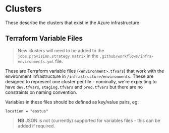 # Clusters

These describe the clusters that exist in the Azure infrastructure

## Terraform Variable Files

> New clusters will need to be added to the `jobs.provision.strategy.matrix` 
> in the `.github/workflows/infra-environments.yml` file.

These are Terraform variable files (`<environment>.tfvars`) that work with the
environment infrastructure in `/infrastructure/environments`. These are designed
to represent one cluster per file - nominally, we're expecting to have 
`dev.tfvars`, `staging.tfvars` and `prod.tfvars` but there are no constraints on 
naming convention.

Variables in these files should be defined as key/value pairs, eg:
```hcl
location = "eastus"
```

> **NB** JSON is not (currently) supported for variables files - this can be
> added if required.
